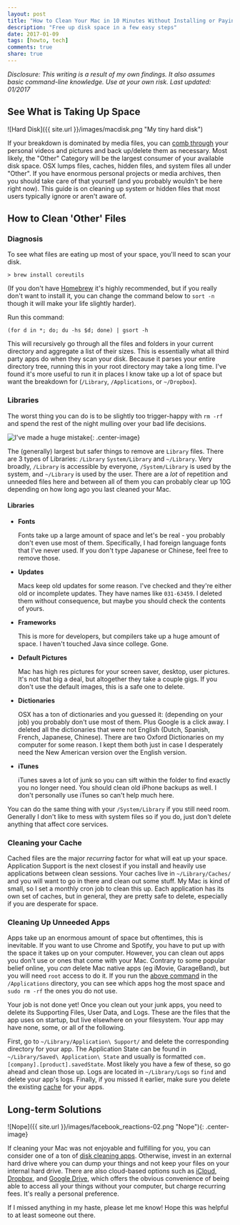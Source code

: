 ```yaml
---
layout: post
title: "How to Clean Your Mac in 10 Minutes Without Installing or Paying for Third Party Apps"
description: "Free up disk space in a few easy steps"
date: 2017-01-09
tags: [howto, tech]
comments: true
share: true
---
```


*Disclosure: This writing is a result of my own findings. It also assumes basic command-line knowledge. Use at your own risk. Last updated: 01/2017*

## See What is Taking Up Space 
![Hard Disk]({{ site.url }}/images/macdisk.png "My tiny hard disk")

If your breakdown is dominated by media files, you can [comb through](#Diagnosis) your personal videos and pictures and back up/delete them as necessary.  Most likely, the "Other" Category will be the largest consumer of your available disk space. OSX lumps files, caches, hidden files, and system files all under "Other".  If you have enormous personal projects or media archives, then you should take care of that yourself (and you probably wouldn't be here right now).  This guide is on cleaning up system or hidden files that most users typically ignore or aren't aware of.

## How to Clean 'Other' Files 

### <a name="Diagnosis"></a>Diagnosis

To see what files are eating up most of your space, you'll need to scan your disk.

`> brew install coreutils`

(If you don't have [Homebrew](http://brew.sh/) it's highly recommended, but if you really don't want to install it, you can change the command below to `sort -n` though it will make your life slightly harder).

Run this command:

    (for d in *; do; du -hs $d; done) | gsort -h

This will recursively go through all the files and folders in your current directory and aggregate a list of their sizes.  This is essentially what all third party apps do when they scan your disk.  Because it parses your entire directory tree, running this in your root directory may take a long time. I've found it's more useful to run it in places I know take up a lot of space but want the breakdown for (`/Library`, `/Applications`, or `~/Dropbox`).

### Libraries

The worst thing you can do is to be slightly too trigger-happy with `rm -rf` and spend the rest of the night mulling over your bad life decisions.  

![](https://media.giphy.com/media/3ornjN6SrgZZP6m9s4/giphy.gif "I've made a huge mistake"){: .center-image}

The (generally) largest but safer things to remove are `Library` files. There are 3 types of Libraries: `/Library` `System/Library` and `~/Library`.  Very broadly, `/Library` is accessible by everyone, `/System/Library` is used by the system, and `~/Library` is used by the user.  There are a *lot* of repetition and unneeded files here and between all of them you can probably clear up 10G depending on how long ago you last cleaned your Mac.

#### Libraries

* **Fonts**

   Fonts take up a large amount of space and let's be real - you probably don't even use most of them. Specifically, I had foreign language fonts that I've never used. If you don't type Japanese or Chinese, feel free to remove those.

* **Updates**

   Macs keep old updates for some reason. I've checked and they're either old or incomplete updates. They have names like `031-63459`.  I deleted them without consequence, but maybe you should check the contents of yours. 

* **Frameworks**

   This is more for developers, but compilers take up a huge amount of space. I haven't touched Java since college. Gone.

* **Default Pictures**

   Mac has high res pictures for your screen saver, desktop, user pictures. It's not that big a deal, but altogether they take a couple gigs. If you don't use the default images, this is a safe one to delete.

* **Dictionaries**

   OSX has a ton of dictionaries and you guessed it: (depending on your job) you probably don't use most of them. Plus Google is a click away.  I deleted all the dictionaries that were not English (Dutch, Spanish, French, Japanese, Chinese). There are two Oxford Dictionaries on my computer for some reason. I kept them both just in case I desperately need the New American version over the English version.

* **iTunes**

   iTunes saves a lot of junk so you can sift within the folder to find exactly you no longer need. You should clean old iPhone backups as well. I don't personally use iTunes so can't help much here. 

You can do the same thing with your `/System/Library` if you still need room. Generally I don't like to mess with system files so if you do, just don't delete anything that affect core services.

### <a name="Cache"></a> Cleaning your Cache
Cached files are the major _recurring_ factor for what will eat up your space.  Application Support is the next closest if you install and heavily use applications between clean sessions.  Your caches live in `~/Library/Caches/` and you will want to go in there and clean out some stuff. My Mac is kind of small, so I set a monthly cron job to clean this up.  Each application has its own set of caches, but in general, they are pretty safe to delete, especially if you are desperate for space.

### Cleaning Up Unneeded Apps
Apps take up an enormous amount of space but oftentimes, this is inevitable. If you want to use Chrome and Spotify, you have to put up with the space it takes up on your computer. However, you can clean out apps you don't use or ones that come with your Mac.  Contrary to some popular belief online, you *can* delete Mac native apps (eg iMovie, GarageBand), but you will need `root` access to do it.  If you run the [above command](#Diagnosis) in the `/Applications` directory, you can see which apps hog the most space and `sudo rm -rf` the ones you do not use. 

Your job is not done yet! Once you clean out your junk apps, you need to delete its Supporting Files, User Data, and Logs.  These are the files that the app uses on startup, but live elsewhere on your filesystem.  Your app may have none, some, or all of the following.

First, go to `~/Library/Application\ Support/` and delete the corresponding directory for your app. The Application State can be found in `~/Library/Saved\ Application\ State` and usually is formatted `com.[company].[product].savedState`.  Most likely you have a few of these, so go ahead and clean those up.  Logs are located in `~/Library/Logs` so `find` and delete your app's logs.  Finally, if you missed it earlier, make sure you delete the existing [cache](#Cache) for your apps.

## Long-term Solutions

![Nope]({{ site.url }}/images/facebook_reactions-02.png "Nope"){: .center-image}

If cleaning your Mac was not enjoyable and fulfilling for you, you can consider one of a ton of [disk cleaning apps](https://goo.gl/NHmxrV).  Otherwise, invest in an external hard drive where you can dump your things and not keep your files on your internal hard drive.  There are also cloud-based options such as [iCloud](http://icloud.com), [Dropbox](http://dropbox.com), and [Google Drive](http://drive.google.com), which offers the obvious convenience of being able to access all your things without your computer, but charge recurring fees.  It's really a personal preference.

If I missed anything in my haste, please let me know! Hope this was helpful to at least someone out there.
